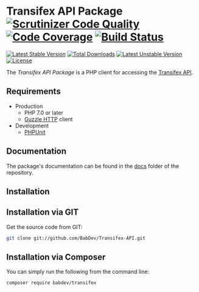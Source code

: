Transifex API Package [![Scrutinizer Code Quality](https://scrutinizer-ci.com/g/BabDev/Transifex-API/badges/quality-score.png?b=master)](https://scrutinizer-ci.com/g/BabDev/Transifex-API/?branch=master) [![Code Coverage](https://scrutinizer-ci.com/g/BabDev/Transifex-API/badges/coverage.png?b=master)](https://scrutinizer-ci.com/g/BabDev/Transifex-API/?branch=master) [![Build Status](https://scrutinizer-ci.com/g/BabDev/Transifex-API/badges/build.png?b=master)](https://scrutinizer-ci.com/g/BabDev/Transifex-API/build-status/master)
===============

[![Latest Stable Version](https://poser.pugx.org/babdev/transifex/v/stable.svg)](https://packagist.org/packages/babdev/transifex)
[![Total Downloads](https://poser.pugx.org/babdev/transifex/downloads.svg)](https://packagist.org/packages/babdev/transifex)
[![Latest Unstable Version](https://poser.pugx.org/babdev/transifex/v/unstable.svg)](https://packagist.org/packages/babdev/transifex)
[![License](https://poser.pugx.org/babdev/transifex/license.svg)](https://packagist.org/packages/babdev/transifex)

The *Transifex API Package* is a PHP client for accessing the [Transifex API](http://docs.transifex.com/api/).

Requirements
------------

* Production
    * PHP 7.0 or later
    * [Guzzle HTTP](https://github.com/guzzle/guzzle) client
* Development
    * [PHPUnit](http://phpunit.de/)

Documentation
-------------

The package's documentation can be found in the [docs](docs) folder of the repository.

Installation
------------

## Installation via GIT

Get the source code from GIT:

```sh
git clone git://github.com/BabDev/Transifex-API.git
```

## Installation via Composer

You can simply run the following from the command line:

```sh
composer require babdev/transifex
```

